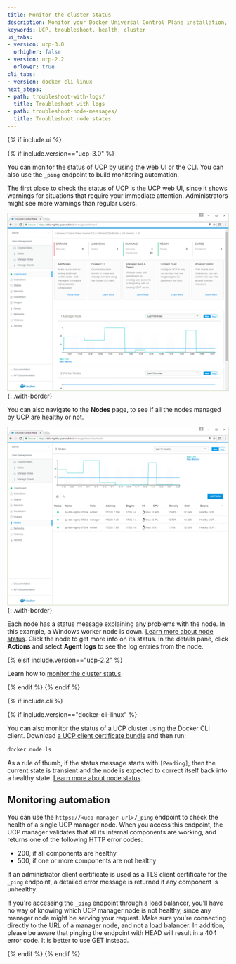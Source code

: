 ```yaml
---
title: Monitor the cluster status
description: Monitor your Docker Universal Control Plane installation, and learn how to troubleshoot it.
keywords: UCP, troubleshoot, health, cluster
ui_tabs:
- version: ucp-3.0
  orhigher: false
- version: ucp-2.2
  orlower: true
cli_tabs:
- version: docker-cli-linux
next_steps:
- path: troubleshoot-with-logs/
  title: Troubleshoot with logs
- path: troubleshoot-node-messages/
  title: Troubleshoot node states
---
```

{% if include.ui %}

{% if include.version=="ucp-3.0" %}

You can monitor the status of UCP by using the web UI or the CLI.
You can also use the `_ping` endpoint to build monitoring automation.

The first place to check the status of UCP is the UCP web UI, since it
shows warnings for situations that require your immediate attention.
Administrators might see more warnings than regular users.

![UCP dashboard](../../images/monitor-ucp-0.png){: .with-border}

You can also navigate to the **Nodes** page, to see if all the nodes
managed by UCP are healthy or not.

![UCP dashboard](../../images/monitor-ucp-1.png){: .with-border}

Each node has a status message explaining any problems with the node.
In this example, a Windows worker node is down.
[Learn more about node status](troubleshoot-node-messages.md).
Click the node to get more info on its status. In the details pane, click
**Actions** and select **Agent logs** to see the log entries from the
node.

{% elsif include.version=="ucp-2.2" %}

Learn how to [monitor the cluster status](/datacenter/ucp/2.2/guides/admin/monitor-and-troubleshoot/index.md).

{% endif %}
{% endif %}

{% if include.cli %}

{% if include.version=="docker-cli-linux" %}

You can also monitor the status of a UCP cluster using the Docker CLI client.
Download [a UCP client certificate bundle](../../user-access/cli.md)
and then run:

```bash
docker node ls
```

As a rule of thumb, if the status message starts with `[Pending]`, then the
current state is transient and the node is expected to correct itself back
into a healthy state. [Learn more about node status](troubleshoot-node-messages.md).

## Monitoring automation

You can use the `https://<ucp-manager-url>/_ping` endpoint to check the health
of a single UCP manager node. When you access this endpoint, the UCP manager
validates that all its internal components are working, and returns one of the
following HTTP error codes:

* 200, if all components are healthy
* 500, if one or more components are not healthy

If an administrator client certificate is used as a TLS client certificate for
the `_ping` endpoint, a detailed error message is returned if any component is
unhealthy.

If you're accessing the `_ping` endpoint through a load balancer, you'll have no
way of knowing which UCP manager node is not healthy, since any manager node
might be serving your request. Make sure you're connecting directly to the
URL of a manager node, and not a load balancer. In addition, please be aware that
pinging the endpoint with HEAD will result in a 404 error code. It is better to
use GET instead.

{% endif %}
{% endif %}
